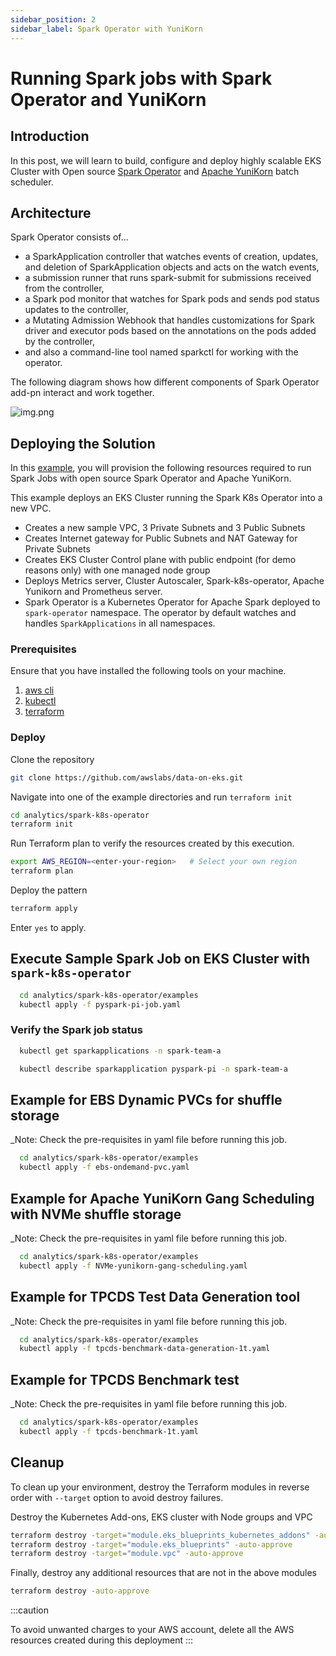 ```yaml
---
sidebar_position: 2
sidebar_label: Spark Operator with YuniKorn
---
```


# Running Spark jobs with Spark Operator and YuniKorn

## Introduction
In this post, we will learn to build, configure and deploy highly scalable EKS Cluster with Open source [Spark Operator](https://github.com/GoogleCloudPlatform/spark-on-k8s-operator) and [Apache YuniKorn](https://yunikorn.apache.org/) batch scheduler.

## Architecture

Spark Operator consists of...

* a SparkApplication controller that watches events of creation, updates, and deletion of SparkApplication objects and acts on the watch events,
* a submission runner that runs spark-submit for submissions received from the controller,
* a Spark pod monitor that watches for Spark pods and sends pod status updates to the controller,
* a Mutating Admission Webhook that handles customizations for Spark driver and executor pods based on the annotations on the pods added by the controller,
* and also a command-line tool named sparkctl for working with the operator.

The following diagram shows how different components of Spark Operator add-pn interact and work together.

![img.png](img.png)

## Deploying the Solution

In this [example](https://github.com/awslabs/data-on-eks/tree/main/analytics/spark-k8s-operator), you will provision the following resources required to run Spark Jobs with open source Spark Operator and Apache YuniKorn.

This example deploys an EKS Cluster running the Spark K8s Operator into a new VPC.

- Creates a new sample VPC, 3 Private Subnets and 3 Public Subnets
- Creates Internet gateway for Public Subnets and NAT Gateway for Private Subnets
- Creates EKS Cluster Control plane with public endpoint (for demo reasons only) with one managed node group
- Deploys Metrics server, Cluster Autoscaler, Spark-k8s-operator, Apache Yunikorn and Prometheus server.
- Spark Operator is a Kubernetes Operator for Apache Spark deployed to `spark-operator` namespace. The operator by default watches and handles `SparkApplications` in all namespaces.

### Prerequisites

Ensure that you have installed the following tools on your machine.

1. [aws cli](https://docs.aws.amazon.com/cli/latest/userguide/install-cliv2.html)
2. [kubectl](https://Kubernetes.io/docs/tasks/tools/)
3. [terraform](https://learn.hashicorp.com/tutorials/terraform/install-cli)

### Deploy

Clone the repository

```bash
git clone https://github.com/awslabs/data-on-eks.git
```

Navigate into one of the example directories and run `terraform init`

```bash
cd analytics/spark-k8s-operator
terraform init
```

Run Terraform plan to verify the resources created by this execution.

```bash
export AWS_REGION=<enter-your-region>   # Select your own region
terraform plan
```

Deploy the pattern

```bash
terraform apply
```

Enter `yes` to apply.

## Execute Sample Spark Job on EKS Cluster with `spark-k8s-operator`

```bash
  cd analytics/spark-k8s-operator/examples
  kubectl apply -f pyspark-pi-job.yaml
```

### Verify the Spark job status

```bash
  kubectl get sparkapplications -n spark-team-a

  kubectl describe sparkapplication pyspark-pi -n spark-team-a
```

## Example for EBS Dynamic PVCs for shuffle storage
_Note: Check the pre-requisites in yaml file before running this job.

```bash
  cd analytics/spark-k8s-operator/examples
  kubectl apply -f ebs-ondemand-pvc.yaml
```


## Example for Apache YuniKorn Gang Scheduling with NVMe shuffle storage
_Note: Check the pre-requisites in yaml file before running this job.

```bash
  cd analytics/spark-k8s-operator/examples
  kubectl apply -f NVMe-yunikorn-gang-scheduling.yaml
```

## Example for TPCDS Test Data Generation tool
_Note: Check the pre-requisites in yaml file before running this job.

```bash
  cd analytics/spark-k8s-operator/examples
  kubectl apply -f tpcds-benchmark-data-generation-1t.yaml
```

## Example for TPCDS Benchmark test
_Note: Check the pre-requisites in yaml file before running this job.

```bash
  cd analytics/spark-k8s-operator/examples
  kubectl apply -f tpcds-benchmark-1t.yaml
```

## Cleanup

To clean up your environment, destroy the Terraform modules in reverse order with `--target` option to avoid destroy failures.

Destroy the Kubernetes Add-ons, EKS cluster with Node groups and VPC

```bash
terraform destroy -target="module.eks_blueprints_kubernetes_addons" -auto-approve
terraform destroy -target="module.eks_blueprints" -auto-approve
terraform destroy -target="module.vpc" -auto-approve
```

Finally, destroy any additional resources that are not in the above modules

```bash
terraform destroy -auto-approve
```
:::caution

To avoid unwanted charges to your AWS account, delete all the AWS resources created during this deployment
:::
